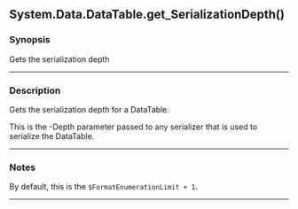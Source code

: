 System.Data.DataTable.get_SerializationDepth()
----------------------------------------------

### Synopsis
Gets the serialization depth

---

### Description

Gets the serialization depth for a DataTable.

This is the -Depth parameter passed to any serializer that is used to serialize the DataTable.

---

### Notes
By default, this is the `$FormatEnumerationLimit + 1`.

---
